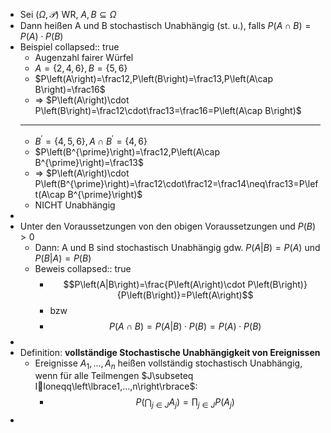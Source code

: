 - Sei $\left(\Omega,\mathcal{P}\right)$ WR, $A,B\subseteq\Omega$
- Dann heißen A und B stochastisch Unabhängig (st. u.), falls $P\left(A\cap B\right)=P\left(A\right)\cdot P\left(B\right)$
- Beispiel
  collapsed:: true
	- Augenzahl fairer Würfel
	- $A=\left\lbrace2,4,6\right\rbrace,B=\left\lbrace5,6\right\rbrace$
	- $P\left(A\right)=\frac12,P\left(B\right)=\frac13,P\left(A\cap B\right)=\frac16$
	- => $P\left(A\right)\cdot P\left(B\right)=\frac12\cdot\frac13=\frac16=P\left(A\cap B\right)$
	- ---
	- $B^{\prime}=\left\lbrace4,5,6\right\rbrace,A\cap B^{\prime}=\left\lbrace4,6\right\rbrace$
	- $P\left(B^{\prime}\right)=\frac12,P\left(A\cap B^{\prime}\right)=\frac13$
	- => $P\left(A\right)\cdot P\left(B^{\prime}\right)=\frac12\cdot\frac12=\frac14\neq\frac13=P\left(A\cap B^{\prime}\right)$
	- NICHT Unabhängig
-
- Unter den Voraussetzungen von den obigen Voraussetzungen und $P\left(B\right)>0$
	- Dann: A und B sind stochastisch Unabhängig gdw. $P\left(A|B\right)=P\left(A\right)$ und $P\left(B|A\right)=P\left(B\right)$
	- Beweis
	  collapsed:: true
		- $$P\left(A|B\right)=\frac{P\left(A\right)\cdot P\left(B\right)}{P\left(B\right)}=P\left(A\right)$$
		- bzw
		- $$P\left(A\cap B\right)=P\left(A|B\right)\cdot P\left(B\right)=P\left(A\right)\cdot P\left(B\right)$$
-
- Definition: **vollständige Stochastische Unabhängigkeit von Ereignissen**
	- Ereignisse $A_1,...,A_{n}$ heißen vollständig stochastisch Unabhängig, wenn für alle Teilmengen $J\subseteq Iloneqq\left\lbrace1,...,n\right\rbrace$:
		- $$P\left(\bigcap_{j\in J}A_{j}\right)=\prod_{j\in J}P\left(A_{j}\right)$$
-